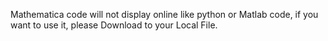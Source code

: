 Mathematica code will not display online like python or Matlab code, if you want to use it, please Download to your Local File.
